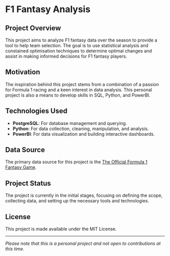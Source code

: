 # F1 Fantasy Analysis

## Project Overview
This project aims to analyze F1 fantasy data over the season to provide a tool to help team selection. The goal is to use statistical analysis and constained optimisation techniques to determine optimal changes and assist in making informed decisions for F1 fantasy players.

## Motivation
The inspiration behind this project stems from a combination of a passion for Formula 1 racing and a keen interest in data analysis. This personal project is also a means to develop skills in SQL, Python, and PowerBI.

## Technologies Used
- **PostgreSQL**: For database management and querying.
- **Python**: For data collection, cleaning, manipulation, and analysis.
- **PowerBI**: For data visualization and building interactive dashboards.

## Data Source
The primary data source for this project is the [The Official Formula 1 Fantasy Game](https://fantasy.formula1.com/en/statistics/details?tab=driver&filter=fPoints).

## Project Status
The project is currently in the initial stages, focusing on defining the scope, collecting data, and setting up the necessary tools and technologies.

## License
This project is made available under the MIT License.

---

*Please note that this is a personal project and not open to contributions at this time.*
